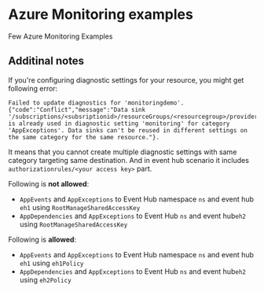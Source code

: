 # Azure Monitoring examples

Few Azure Monitoring Examples

## Additinal notes

If you're configuring diagnostic settings for your resource, you might get following error:

```
Failed to update diagnostics for 'monitoringdemo'.{"code":"Conflict","message":"Data sink '/subscriptions/<subsriptionid>/resourceGroups/<resourcegroup>/providers/Microsoft.EventHub/namespaces/<eventhub>/authorizationrules/RootManageSharedAccessKey' is already used in diagnostic setting 'monitoring' for category 'AppExceptions'. Data sinks can't be reused in different settings on the same category for the same resource."}.
```

It means that you cannot create multiple diagnostic settings with same category targeting same destination.
And in event hub scenario it includes `authorizationrules/<your access key>` part.

Following is **not allowed**:

- `AppEvents` and `AppExceptions` to Event Hub namespace `ns` and event hub `eh1` using `RootManageSharedAccessKey`
- `AppDependencies` and `AppExceptions` to Event Hub `ns` and event hub`eh2` using `RootManageSharedAccessKey`

Following is **allowed**:

- `AppEvents` and `AppExceptions` to Event Hub namespace `ns` and event hub `eh1` using `eh1Policy`
- `AppDependencies` and `AppExceptions` to Event Hub `ns` and event hub`eh2` using `eh2Policy`
